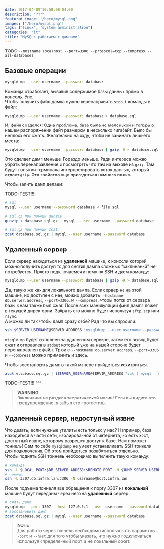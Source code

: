 ```yaml
---
date: 2017-04-09T10:58:08-04:00
description: "???"
featured_image: "/hero/mysql.png"
images: ["/hero/mysql.png"]
tags: ["linux", "system administration"]
categories: "it"
title: "MySQL: работаем с дампами"
---
```


TODO `--hostname localhost --port=3306 --protocol=tcp --compress --all-databases`

## Базовые операции

```bash
mysqldump --user username --password database
```

Команда отработает, вывалив содержимое базы данных прямо в консоль. Упс.  
Чтобы получить файл дампа нужно перенаправить `stdout` команды в файл:

```bash
mysqldump --user username --password database > database.sql
```

И, файл создался! Одна проблема, база была не маленькой и теперь в нашем распоряжении файл размером в несколько гигабайт. Было бы неплохо его сжать. Желательно на ходу, чтобы не занимать лишнего места:

```bash
mysqldump --user username --password database | gzip -9 > database.sql
```

Это сделает дамп меньше. Гораздо меньше.
Ради интереса можно убрать перенаправление и посмотреть что там на выходе из `gzip`. Там будут попытки терминала интерпретировать поток данных, который отдает `gzip`. Это свойство еще пригодиться немного позже.

Чтобы залить дамп делаем:

TODO: TEST!!!!
```bash
# sql
mysql --user username --password database < file.sql

# sql.gz при помощи gunzip
gunzip < database.sql.gz | mysql --user username --password database

# sql.gz при помощи zcat
zcat database.sql.gz | mysql --user username --password database
```

## Удаленный сервер

Если сервер находиться на **удаленной** машине, к консоли которой можно получить доступ то для снятия дампа сложных "заклинаний" не потребуется. Просто подключаемся к нему по SSH и даем команду:

```bash
mysqldump --user username --password database | gzip -9 > database.sql.gz
```

Да, такую же как для локального дампа. Если сервер не на этой машине, но доступен с нее, можно добавить `--hostname db.server.address`, `--port=3306`. И `--compress`, чтобы поток от сервера базы к нам также был сжат. После всех манипуляций файл дампа ляжет в текущей директории. Забрать его можно будет используя `sftp`, `scp` или `rsync`.  
А можно ли так чтобы дамп сразу себе? Рад что вы спросили:

```bash
ssh $SERVER_USERNAME@SERVER_ADDRESS "mysqldump --user username --password database | gzip -9" > database.sql.gz
```

`mtsqldump` будет выполнен на удаленном сервере, затем его вывод будет сжат и отправлен в `stdout` который уже на нашей стороне будет перенаправлен в файл. Трюк с `--hostname db.server.address`, `--port=3306` и `--compress` можно применить и здесь.

Чтобы восстановить дамп в такой манере прийдеться исхитриться.

```bash
zcat database.sql.gz | $SERVER_USERNAME@SERVER_ADDRESS "cat | mysql --user username --password database"
```

TODO: TEST!!! ^^^
> **WARNING**  
> Заклинание из раздела теоретической магии! Если вы видите это предупреждение, я забыл его протестить.

## Удаленный сервер, недоступный извне

Что делать, если нужные утилиты есть только у нас? Например, база находиться в части сети, изолированной от интернета, но есть хост, доступный извне, которому разрешен доступ к базе. Нам поможет тоннель! Сам по себе `mysqldump` не умеет устанавливать SSH тоннели для подключения. Об этом прийдеться позаботиться отдельно.  
Чтобы поднять SSH тоннель необходимо выполнить такую команду:

```bash
# команда
ssh -L $LOCAL_PORT:$DB_SERVER_ADDESS:$REMOTE_PORT -N $JUMP_SERVER_USERNAME@JUMP_SERVER_ADDRESS
# пример
ssh -L 3307:db.infra.lan:3306 -N username@host.infra.lan
```

После подъема тоннеля все обращения к порту 3307 на **локальной** машине будут переданы через него на **удаленный** сервер:

```bash
# снять дамп
mysqldump --port 3307 --host 127.0.0.1 --user username --password database | gzip -9 > database.sql.gz
# восстановить дамп
zcat database.sql.gz | mysql --user username --password database
```

> **NOTE**  
> Для работы через тоннель необходимо использовать параметры `--port` и `--host` для того чтобы указать, что нужно подключаться используя определенный порт, а не локальный сокет.

